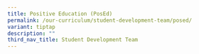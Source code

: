 ```yaml
---
title: Positive Education (PosEd)
permalink: /our-curriculum/student-development-team/posed/
variant: tiptap
description: ""
third_nav_title: Student Development Team
---
```

